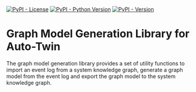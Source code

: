 [![PyPI - License](https://img.shields.io/pypi/l/autotwin_gmglib)](https://github.com/AutotwinEU/graph-model-gen/blob/master/LICENSE)
[![PyPI - Python Version](https://img.shields.io/pypi/pyversions/autotwin_gmglib)](https://www.python.org/downloads/)
[![PyPI - Version](https://img.shields.io/pypi/v/autotwin_gmglib)](https://pypi.org/project/autotwin_gmglib/)

# Graph Model Generation Library for Auto-Twin

The graph model generation library provides a set of utility functions to
import an event log from a system knowledge graph, generate a graph model from
the event log and export the graph model to the system knowledge graph.
